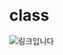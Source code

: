 # class

![링크입니다](https://search.pstatic.net/common/?src=http%3A%2F%2Fblogfiles.naver.net%2FMjAyMDA5MDdfMTU5%2FMDAxNTk5NDcxMDgyNjQw.NW4ZJ_3vddBqYahM5KxNbBmRYcpw0_sPEQMtdzZJsSEg.778f0c_kKZaVoTPSFEKKxwaFtvn1o2lUJDG4I35WQMAg.JPEG.vovcut%2F1599471081786.jpg&type=sc960_832)
